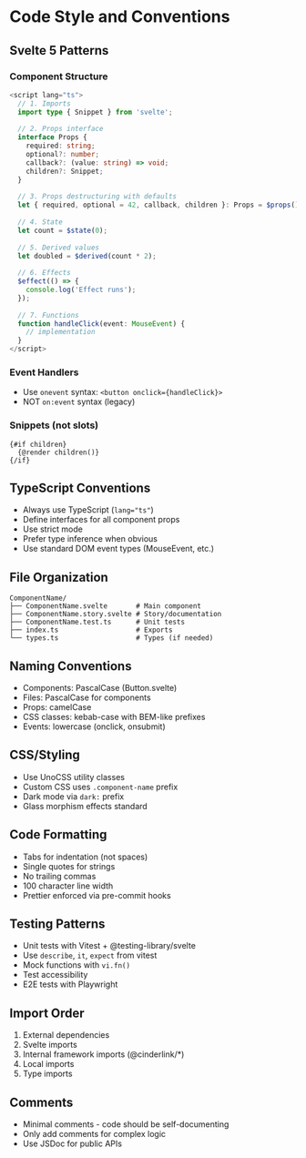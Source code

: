 # Code Style and Conventions

## Svelte 5 Patterns

### Component Structure
```typescript
<script lang="ts">
  // 1. Imports
  import type { Snippet } from 'svelte';
  
  // 2. Props interface
  interface Props {
    required: string;
    optional?: number;
    callback?: (value: string) => void;
    children?: Snippet;
  }
  
  // 3. Props destructuring with defaults
  let { required, optional = 42, callback, children }: Props = $props();
  
  // 4. State
  let count = $state(0);
  
  // 5. Derived values
  let doubled = $derived(count * 2);
  
  // 6. Effects
  $effect(() => {
    console.log('Effect runs');
  });
  
  // 7. Functions
  function handleClick(event: MouseEvent) {
    // implementation
  }
</script>
```

### Event Handlers
- Use `onevent` syntax: `<button onclick={handleClick}>`
- NOT `on:event` syntax (legacy)

### Snippets (not slots)
```svelte
{#if children}
  {@render children()}
{/if}
```

## TypeScript Conventions
- Always use TypeScript (`lang="ts"`)
- Define interfaces for all component props
- Use strict mode
- Prefer type inference when obvious
- Use standard DOM event types (MouseEvent, etc.)

## File Organization
```
ComponentName/
├── ComponentName.svelte       # Main component
├── ComponentName.story.svelte # Story/documentation
├── ComponentName.test.ts      # Unit tests
├── index.ts                   # Exports
└── types.ts                   # Types (if needed)
```

## Naming Conventions
- Components: PascalCase (Button.svelte)
- Files: PascalCase for components
- Props: camelCase
- CSS classes: kebab-case with BEM-like prefixes
- Events: lowercase (onclick, onsubmit)

## CSS/Styling
- Use UnoCSS utility classes
- Custom CSS uses `.component-name` prefix
- Dark mode via `dark:` prefix
- Glass morphism effects standard

## Code Formatting
- Tabs for indentation (not spaces)
- Single quotes for strings
- No trailing commas
- 100 character line width
- Prettier enforced via pre-commit hooks

## Testing Patterns
- Unit tests with Vitest + @testing-library/svelte
- Use `describe`, `it`, `expect` from vitest
- Mock functions with `vi.fn()`
- Test accessibility
- E2E tests with Playwright

## Import Order
1. External dependencies
2. Svelte imports
3. Internal framework imports (@cinderlink/*)
4. Local imports
5. Type imports

## Comments
- Minimal comments - code should be self-documenting
- Only add comments for complex logic
- Use JSDoc for public APIs